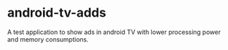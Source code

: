 # android-tv-adds
A test application to show ads in android TV with lower processing power and memory consumptions.
